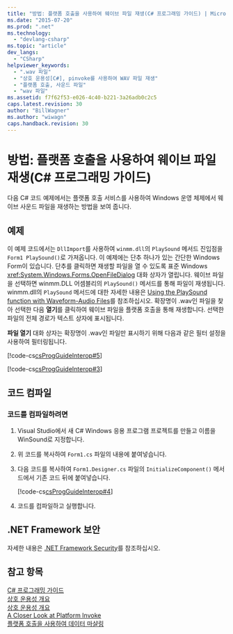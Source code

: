 ```yaml
---
title: "방법: 플랫폼 호출을 사용하여 웨이브 파일 재생(C# 프로그래밍 가이드) | Microsoft Docs"
ms.date: "2015-07-20"
ms.prod: ".net"
ms.technology: 
  - "devlang-csharp"
ms.topic: "article"
dev_langs: 
  - "CSharp"
helpviewer_keywords: 
  - ".wav 파일"
  - "상호 운용성[C#], pinvoke를 사용하여 WAV 파일 재생"
  - "플랫폼 호출, 사운드 파일"
  - "wav 파일"
ms.assetid: f7f62f53-e026-4c40-b221-3a26adb0c2c5
caps.latest.revision: 30
author: "BillWagner"
ms.author: "wiwagn"
caps.handback.revision: 30
---
```

# 방법: 플랫폼 호출을 사용하여 웨이브 파일 재생(C# 프로그래밍 가이드)
다음 C\# 코드 예제에서는 플랫폼 호출 서비스를 사용하여 Windows 운영 체제에서 웨이브 사운드 파일을 재생하는 방법을 보여 줍니다.  
  
## 예제  
 이 예제 코드에서는 `DllImport`를 사용하여 `winmm.dll`의 `PlaySound` 메서드 진입점을 `Form1 PlaySound()`로 가져옵니다.  이 예제에는 단추 하나가 있는 간단한 Windows Form이 있습니다.  단추를 클릭하면 재생할 파일을 열 수 있도록 표준 Windows <xref:System.Windows.Forms.OpenFileDialog> 대화 상자가 열립니다.  웨이브 파일을 선택하면 winmm.DLL 어셈블리의 `PlaySound()` 메서드를 통해 파일이 재생됩니다.  winmm.dll의 `PlaySound` 메서드에 대한 자세한 내용은 [Using the PlaySound function with Waveform\-Audio Files](http://go.microsoft.com/fwlink/?LinkId=148553)를 참조하십시오.  확장명이 .wav인 파일을 찾아 선택한 다음 **열기**를 클릭하여 웨이브 파일을 플랫폼 호출을 통해 재생합니다.  선택한 파일의 전체 경로가 텍스트 상자에 표시됩니다.  
  
 **파일 열기** 대화 상자는 확장명이 .wav인 파일만 표시하기 위해 다음과 같은 필터 설정을 사용하여 필터링됩니다.  
  
 [!code-cs[csProgGuideInterop#5](../../../csharp/programming-guide/interop/codesnippet/csharp/how-to-use-platform-invo_1.cs)]  
  
 [!code-cs[csProgGuideInterop#3](../../../csharp/programming-guide/interop/codesnippet/csharp/how-to-use-platform-invo_2.cs)]  
  
## 코드 컴파일  
  
### 코드를 컴파일하려면  
  
1.  Visual Studio에서 새 C\# Windows 응용 프로그램 프로젝트를 만들고 이름을 WinSound로 지정합니다.  
  
2.  위 코드를 복사하여 `Form1.cs` 파일의 내용에 붙여넣습니다.  
  
3.  다음 코드를 복사하여 `Form1.Designer.cs` 파일의 `InitializeComponent()` 메서드에서 기존 코드 뒤에 붙여넣습니다.  
  
     [!code-cs[csProgGuideInterop#4](../../../csharp/programming-guide/interop/codesnippet/csharp/how-to-use-platform-invo_3.cs)]  
  
4.  코드를 컴파일하고 실행합니다.  
  
## .NET Framework 보안  
 자세한 내용은 [.NET Framework Security](http://go.microsoft.com/fwlink/?LinkId=37122)를 참조하십시오.  
  
## 참고 항목  
 [C\# 프로그래밍 가이드](../../../csharp/programming-guide/index.md)   
 [상호 운용성 개요](../../../csharp/programming-guide/interop/interoperability-overview.md)   
 [상호 운용성 개요](../../../csharp/programming-guide/interop/interoperability-overview.md)   
 [A Closer Look at Platform Invoke](http://msdn.microsoft.com/ko-kr/ba9dd55b-2eaa-45cd-8afd-75cb8d64d243)   
 [플랫폼 호출을 사용하여 데이터 마샬링](../Topic/Marshaling%20Data%20with%20Platform%20Invoke.md)